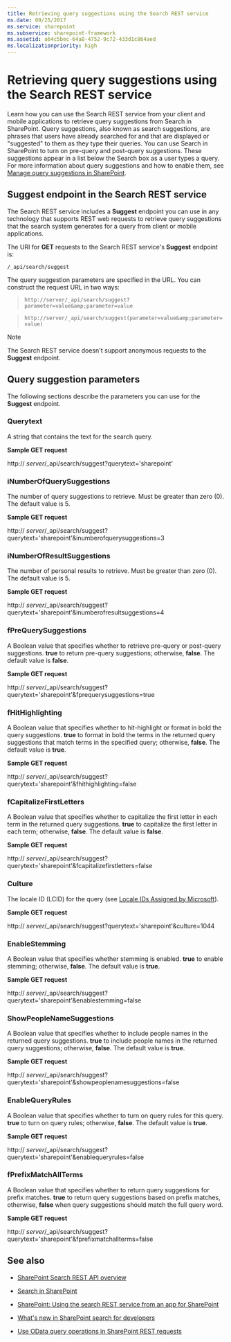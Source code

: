 ```yaml
---
title: Retrieving query suggestions using the Search REST service
ms.date: 09/25/2017
ms.service: sharepoint
ms.subservice: sharepoint-framework
ms.assetid: a64c5bec-64a8-4752-9c72-433d1c864aed
ms.localizationpriority: high
---
```



# Retrieving query suggestions using the Search REST service
Learn how you can use the Search REST service from your client and mobile applications to retrieve query suggestions from Search in SharePoint.
Query suggestions, also known as search suggestions, are phrases that users have already searched for and that are displayed or "suggested" to them as they type their queries. You can use Search in SharePoint to turn on pre-query and post-query suggestions. These suggestions appear in a list below the Search box as a user types a query. For more information about query suggestions and how to enable them, see  [Manage query suggestions in SharePoint](https://technet.microsoft.com/library/jj721441.aspx).
  
    
    


## Suggest endpoint in the Search REST service
<a name="bk_SuggestEndpoint"> </a>

The Search REST service includes a **Suggest** endpoint you can use in any technology that supports REST web requests to retrieve query suggestions that the search system generates for a query from client or mobile applications.
  
    
    
The URI for **GET** requests to the Search REST service's **Suggest** endpoint is:
  
    
    
 `/_api/search/suggest`
  
    
    
The query suggestion parameters are specified in the URL. You can construct the request URL in two ways:
  
    
    


  
    
    
>  `http://server/_api/search/suggest?parameter=value&amp;parameter=value`
    
  

  
    
    
>  `http://server/_api/search/suggest(parameter=value&amp;parameter=value)`
    
  
> [!NOTE]
> The Search REST service doesn't support anonymous requests to the **Suggest** endpoint.
  
    
    


## Query suggestion parameters
<a name="bk_SuggestParameters"> </a>

The following sections describe the parameters you can use for the **Suggest** endpoint.
  
    
    

### Querytext

A string that contains the text for the search query.
  
    
    
 **Sample GET request**
  
    
    
http:// _server_/_api/search/suggest?querytext='sharepoint'
  
    
    

### iNumberOfQuerySuggestions

The number of query suggestions to retrieve. Must be greater than zero (0). The default value is 5.
  
    
    
 **Sample GET request**
  
    
    
http:// _server_/_api/search/suggest?querytext='sharepoint'&amp;inumberofquerysuggestions=3
  
    
    

### iNumberOfResultSuggestions

The number of personal results to retrieve. Must be greater than zero (0). The default value is 5.
  
    
    
 **Sample GET request**
  
    
    
http:// _server_/_api/search/suggest?querytext='sharepoint'&amp;inumberofresultsuggestions=4
  
    
    

### fPreQuerySuggestions

A Boolean value that specifies whether to retrieve pre-query or post-query suggestions. **true** to return pre-query suggestions; otherwise, **false**. The default value is **false**.
  
    
    
 **Sample GET request**
  
    
    
http:// _server_/_api/search/suggest?querytext='sharepoint'&amp;fprequerysuggestions=true
  
    
    

### fHitHighlighting

A Boolean value that specifies whether to hit-highlight or format in bold the query suggestions. **true** to format in bold the terms in the returned query suggestions that match terms in the specified query; otherwise, **false**. The default value is **true**.
  
    
    
 **Sample GET request**
  
    
    
http:// _server_/_api/search/suggest?querytext='sharepoint'&amp;fhithighlighting=false
  
    
    

### fCapitalizeFirstLetters

A Boolean value that specifies whether to capitalize the first letter in each term in the returned query suggestions. **true** to capitalize the first letter in each term; otherwise, **false**. The default value is **false**.
  
    
    
 **Sample GET request**
  
    
    
http:// _server_/_api/search/suggest?querytext='sharepoint'&amp;fcapitalizefirstletters=false
  
    
    

### Culture

The locale ID (LCID) for the query (see  [Locale IDs Assigned by Microsoft](https://msdn.microsoft.com/goglobal/bb964664.aspx)).
  
    
    
 **Sample GET request**
  
    
    
http:// _server_/_api/search/suggest?querytext='sharepoint'&amp;culture=1044
  
    
    

### EnableStemming

A Boolean value that specifies whether stemming is enabled. **true** to enable stemming; otherwise, **false**. The default value is **true**.
  
    
    
 **Sample GET request**
  
    
    
http:// _server_/_api/search/suggest?querytext='sharepoint'&amp;enablestemming=false
  
    
    

### ShowPeopleNameSuggestions

A Boolean value that specifies whether to include people names in the returned query suggestions. **true** to include people names in the returned query suggestions; otherwise, **false**. The default value is **true**.
  
    
    
 **Sample GET request**
  
    
    
http:// _server_/_api/search/suggest?querytext='sharepoint'&amp;showpeoplenamesuggestions=false
  
    
    

### EnableQueryRules

A Boolean value that specifies whether to turn on query rules for this query. **true** to turn on query rules; otherwise, **false**. The default value is **true**.
  
    
    
 **Sample GET request**
  
    
    
http:// _server_/_api/search/suggest?querytext='sharepoint'&amp;enablequeryrules=false
  
    
    

### fPrefixMatchAllTerms

A Boolean value that specifies whether to return query suggestions for prefix matches. **true** to return query suggestions based on prefix matches, otherwise, **false** when query suggestions should match the full query word.
  
    
    
 **Sample GET request**
  
    
    
http:// _server_/_api/search/suggest?querytext='sharepoint'&amp;fprefixmatchallterms=false
  
    
    

## See also
<a name="bk_addresources"> </a>


-  [SharePoint Search REST API overview](sharepoint-search-rest-api-overview.md)
    
  
-  [Search in SharePoint](search-in-sharepoint.md)
    
  
-  [SharePoint: Using the search REST service from an app for SharePoint](https://code.msdn.microsoft.com/sharepoint/SharePoint-2013-Perform-a-1bf3e87d)
    
  
-  [What's new in SharePoint search for developers](what-s-new-in-sharepoint-search-for-developers.md)
    
  
-  [Use OData query operations in SharePoint REST requests](https://msdn.microsoft.com/library/d4b5c277-ed50-420c-8a9b-860342284b72%28Office.15%29.aspx)
    
  

  
    
    

